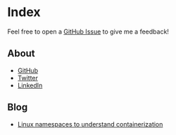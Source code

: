 # Index

Feel free to open a [GitHub Issue](https://github.com/keisku/keisku.github.io/issues/new) to give me a feedback!

## About

- [GitHub](https://github.com/keisku)
- [Twitter](https://twitter.com/keisku_)
- [LinkedIn](https://www.linkedin.com/in/keisuke-umegaki-905a3818b/)

## Blog

- [Linux namespaces to understand containerization](./linux-namespaces-to-understand-containerization.md)
